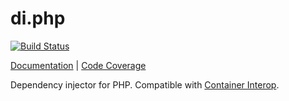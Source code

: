 di.php
======

[![Build Status](https://travis-ci.org/lord2800/di.php.svg?branch=master)](https://travis-ci.org/lord2800/di.php)

[Documentation](http://lord2800.github.io/di.php/) | [Code Coverage](http://lord2800.github.io/di.php/coverage/)

Dependency injector for PHP. Compatible with [Container Interop](https://github.com/container-interop/container-interop).
